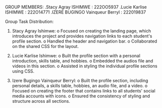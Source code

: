 GROUP MEMBERS:
.Stacy Agray ISHIMWE : 222OO5937
.Lucie Karlise ISHIMWE : 222O14771
.IZERE BUGINGO Vainqueur Berryl : 222019837


Group Task Distribution:
1. Stacy Agray Ishimwe:
o Focused on creating the landing page, which introduces the project and
provides navigation links to each student's profile section.
o Handled the header and navigation bar.
o Collaborated on the shared CSS for the layout.

2. Lucie Karlise Ishimwe:
o Built the profile section with a personal introduction, skills table, and
hobbies.
o Embedded the audios file and videos in this section.
o Assisted in styling the individual profile sections using CSS.

3. Izere Bugingo Vainqueur Berryl:
o Built the profile section, including personal
details, a skills table, hobbies, an audio file, and a video.
o Focused on creating the footer that contains links to all students' social media
accounts with icons.
o Ensured the consistency of styling and structure across all sections.